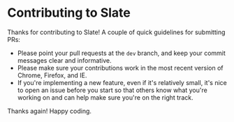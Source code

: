 # Contributing to Slate

Thanks for contributing to Slate! A couple of quick guidelines for submitting PRs:

- Please point your pull requests at the `dev` branch, and keep your commit messages clear and informative.
- Please make sure your contributions work in the most recent version of Chrome, Firefox, and IE.
- If you're implementing a new feature, even if it's relatively small, it's nice to open an issue before you start so that others know what you're working on and can help make sure you're on the right track.

Thanks again! Happy coding.

